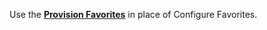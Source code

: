 Use the **[Provision Favorites](available-policies.md#provision-favorites)** in place of Configure Favorites. 
